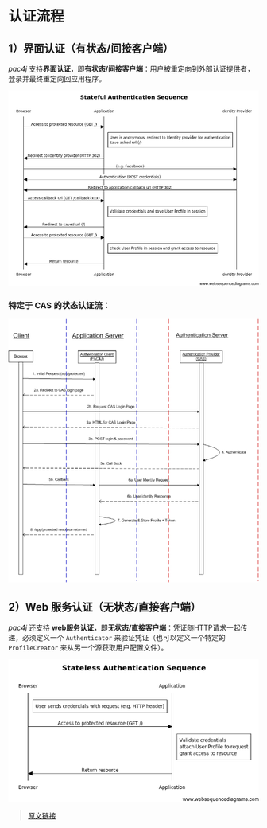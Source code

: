 # 认证流程

## 1）界面认证（有状态/间接客户端）

*pac4j* 支持**界面认证**，即**有状态/间接客户端**：用户被重定向到外部认证提供者，登录并最终重定向回应用程序。

![pac4j-stateful.png](./assets/pac4j-stateful.png)

### 特定于 CAS 的状态认证流：

![sequence_diagram.jpg](./assets/sequence_diagram.jpg)

## 2）Web 服务认证（无状态/直接客户端）

*pac4j* 还支持 **web服务认证**，即**无状态/直接客户端**：凭证随HTTP请求一起传递，必须定义一个 `Authenticator` 来验证凭证（也可以定义一个特定的 `ProfileCreator` 来从另一个源获取用户配置文件）。

![pac4j-stateless.png](./assets/pac4j-stateless.png)

> [原文链接](https://www.pac4j.org/5.7.x/docs/authentication-flows.html)
